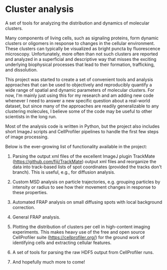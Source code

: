 # Cluster analysis
A set of tools for analyzing the distribution and dynamics of molecular clusters.

Many components of living cells, such as signaling proteins, form dynamic clusters or oligomers
in response to changes in the cellular environment. These clusters can typically be visualized
as bright puncta by fluorescence microscopy. Unfortunately, more often than not such clusters 
are reported and analyzed in a superficial and descriptive way that misses the exciting 
underlying biophysical processes that lead to their formation, trafficking, and dissolution.

This project was started to create a set of convenient tools and analysis approaches that
can be used to objectively and reproducibly quantify a wide range of spatial and dynamic parameters
of molecular clusters. For now, I'm mainly just using this for my research and am adding new code
whenever I need to answer a new specific question about a real-world dataset, but since many of the
approaches are readily generalizable to any clustering molecules, I believe some of the code may be 
useful to other scientists in the long run.

Most of the analysis code is written in Python, but the project also includes short ImageJ scripts
and CellProfiler pipelines to handle the first few steps of image processing.

Below is the ever-growing list of functionality available in the project:

1) Parsing the output xml files of the excellent ImageJ plugin TrackMate 
(https://github.com/fiji/TrackMate) output xml files and reorganize the data into track-based 
lists of spot coordinates (provided the tracks don't branch). This is useful, e.g., for diffusion analysis.

2) Custom MSD analysis on particle trajectories, e.g. grouping particles by intensity or radius to see how
their movement changes in response to these properties.

3) Automated FRAP analysis on small diffusing spots with local background correction.

4) General FRAP analysis.

5) Plotting the distribution of clusters per cell in high-content imaging experiments. This
makes heavy use of the free and open source CellProfiler suite (https://cellprofiler.org/)
for the ground work of identifying cells and extracting cellular features.

6) A set of tools for parsing the raw HDF5 output from CellProfiler runs.

7) And hopefully much more to come!
